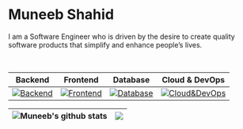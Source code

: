 # Muneeb Shahid

I am a Software Engineer who is driven by the desire to create quality software products that simplify and enhance people’s lives.

<br>

| Backend  | Frontend | Database | Cloud & DevOps |
| ------------- | ------------- | ------------- | ------------- |
|[![Backend](https://skillicons.dev/icons?i=py,django,flask&theme=light)](https://skillicons.dev)|[![Frontend](https://skillicons.dev/icons?i=js,ts,html,css,bootstrap,tailwind&theme=light)](https://skillicons.dev)|[![Database](https://skillicons.dev/icons?i=postgres,mongodb&theme=light)](https://skillicons.dev)|[![Cloud&DevOps](https://skillicons.dev/icons?i=aws,docker&theme=light)](https://skillicons.dev)|

| <img align="center" src="https://github-readme-stats.vercel.app/api?username=muneeb706&show_icons=true&include_all_commits=true&theme=buefy&hide_border=true" alt="Muneeb's github stats" /></a> | <img align="center" src="https://github-readme-stats.vercel.app/api/top-langs/?username=muneeb706&layout=compact&theme=buefy&hide_border=true" /></a> |
| ------------- | ------------- |
